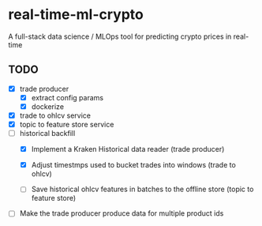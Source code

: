 # real-time-ml-crypto
A full-stack data science / MLOps tool for predicting crypto prices in real-time


## TODO
 - [x] trade producer
    - [x] extract config params
    - [x] dockerize
 - [x] trade to ohlcv service
 - [x] topic to feature store service
 - [ ] historical backfill
    - [X] Implement a Kraken Historical data reader (trade producer)
    - [X] Adjust timestmps used to bucket trades into windows (trade to ohlcv)
    - [ ] Save historical ohlcv features in batches to the offline store (topic to feature store)






  - [ ] Make the trade producer produce data for multiple product ids